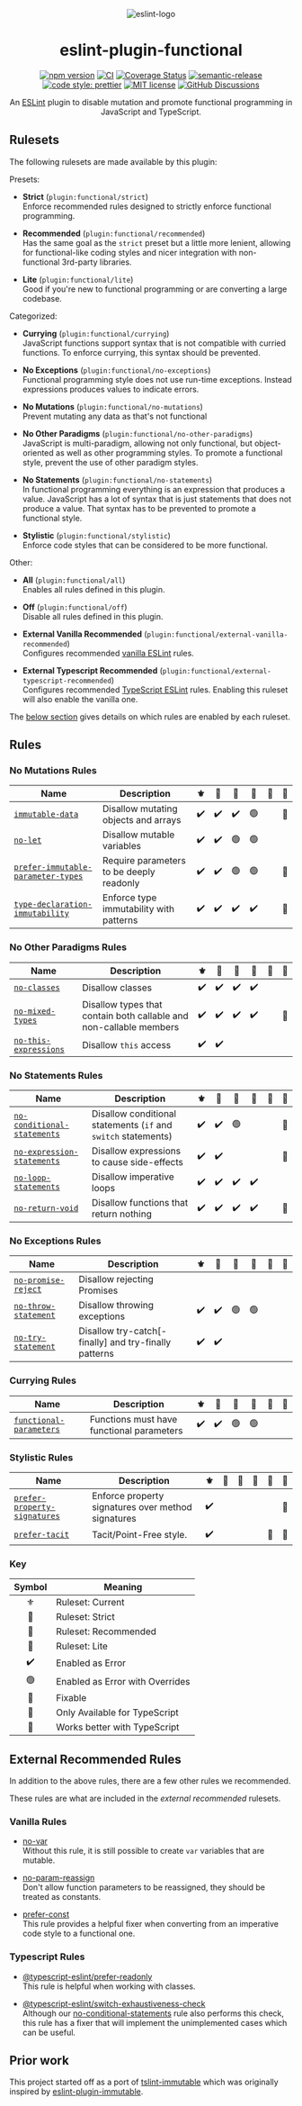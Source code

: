 <div align="center">

![eslint-logo](docs/assets/eslint-functional-logo.png?sanitize=true)

# eslint-plugin-functional

[![npm version](https://img.shields.io/npm/v/eslint-plugin-functional.svg?style=flat)](https://www.npmjs.com/package/eslint-plugin-functional)
[![CI](https://github.com/eslint-functional/eslint-plugin-functional/actions/workflows/ci.yml/badge.svg)](https://github.com/eslint-functional/eslint-plugin-functional/actions/workflows/ci.yml)
[![Coverage Status](https://codecov.io/gh/eslint-functional/eslint-plugin-functional/branch/main/graph/badge.svg)](https://codecov.io/gh/eslint-functional/eslint-plugin-functional)
[![semantic-release](https://img.shields.io/badge/%20%20%F0%9F%93%A6%F0%9F%9A%80-semantic--release-e10079.svg?style=flat)](https://github.com/semantic-release/semantic-release)
[![code style: prettier](https://img.shields.io/badge/code_style-prettier-ff69b4.svg?style=flat)](https://github.com/prettier/prettier)
[![MIT license](https://img.shields.io/github/license/eslint-functional/eslint-plugin-functional.svg?style=flat)](https://opensource.org/licenses/MIT)
[![GitHub Discussions](https://img.shields.io/github/discussions/eslint-functional/eslint-plugin-functional)](https://github.com/eslint-functional/eslint-plugin-functional/discussions)

An [ESLint](http://eslint.org) plugin to disable mutation and promote functional programming in JavaScript and TypeScript.

</div>

## Rulesets

The following rulesets are made available by this plugin:

Presets:

- **Strict** (`plugin:functional/strict`)\
  Enforce recommended rules designed to strictly enforce functional programming.

- **Recommended** (`plugin:functional/recommended`)\
  Has the same goal as the `strict` preset but a little more lenient, allowing for functional-like coding styles and nicer integration with non-functional 3rd-party libraries.

- **Lite** (`plugin:functional/lite`)\
  Good if you're new to functional programming or are converting a large codebase.

Categorized:

- **Currying** (`plugin:functional/currying`)\
  JavaScript functions support syntax that is not compatible with curried functions. To enforce currying, this syntax should be prevented.

- **No Exceptions** (`plugin:functional/no-exceptions`)\
  Functional programming style does not use run-time exceptions. Instead expressions produces values to indicate errors.

- **No Mutations** (`plugin:functional/no-mutations`)\
  Prevent mutating any data as that's not functional

- **No Other Paradigms** (`plugin:functional/no-other-paradigms`)\
  JavaScript is multi-paradigm, allowing not only functional, but object-oriented as well as other programming styles. To promote a functional style, prevent the use of other paradigm styles.

- **No Statements** (`plugin:functional/no-statements`)\
  In functional programming everything is an expression that produces a value. JavaScript has a lot of syntax that is just statements that does not produce a value. That syntax has to be prevented to promote a functional style.

- **Stylistic** (`plugin:functional/stylistic`)\
  Enforce code styles that can be considered to be more functional.

Other:

- **All** (`plugin:functional/all`)\
  Enables all rules defined in this plugin.

- **Off** (`plugin:functional/off`)\
  Disable all rules defined in this plugin.

- **External Vanilla Recommended** (`plugin:functional/external-vanilla-recommended`)\
  Configures recommended [vanilla ESLint](https://www.npmjs.com/package/eslint) rules.

- **External Typescript Recommended** (`plugin:functional/external-typescript-recommended`)\
  Configures recommended [TypeScript ESLint](https://www.npmjs.com/package/@typescript-eslint/eslint-plugin) rules. Enabling this ruleset will also enable the vanilla one.

The [below section](#rules) gives details on which rules are enabled by each ruleset.

## Rules

### No Mutations Rules

| Name                                                                                   | Description                              | <span title="No Mutations">:fleur_de_lis:</span> | <span title="Strict">:speak_no_evil:</span> | <span title="Recommended">:see_no_evil:</span> | <span title="Lite">:hear_no_evil:</span> | :wrench: |   :blue_heart:    |
| -------------------------------------------------------------------------------------- | ---------------------------------------- | :----------------------------------------------: | :-----------------------------------------: | :--------------------------------------------: | :--------------------------------------: | :------: | :---------------: |
| [`immutable-data`](./docs/rules/immutable-data.md)                                     | Disallow mutating objects and arrays     |                :heavy_check_mark:                |             :heavy_check_mark:              |               :heavy_check_mark:               |              :green_circle:              |          |   :blue_heart:    |
| [`no-let`](./docs/rules/no-let.md)                                                     | Disallow mutable variables               |                :heavy_check_mark:                |             :heavy_check_mark:              |                 :green_circle:                 |              :green_circle:              |          |                   |
| [`prefer-immutable-parameter-types`](./docs/rules/prefer-immutable-parameter-types.md) | Require parameters to be deeply readonly |                :heavy_check_mark:                |             :heavy_check_mark:              |                 :green_circle:                 |              :green_circle:              |          | :thought_balloon: |
| [`type-declaration-immutability`](./docs/rules/type-declaration-immutability.md)       | Enforce type immutability with patterns  |                :heavy_check_mark:                |             :heavy_check_mark:              |               :heavy_check_mark:               |            :heavy_check_mark:            |          | :thought_balloon: |

### No Other Paradigms Rules

| Name                                                         | Description                                                        | <span title="No Other Paradigms">:fleur_de_lis:</span> | <span title="Strict">:speak_no_evil:</span> | <span title="Recommended">:see_no_evil:</span> | <span title="Lite">:hear_no_evil:</span> | :wrench: |   :blue_heart:    |
| ------------------------------------------------------------ | ------------------------------------------------------------------ | :----------------------------------------------------: | :-----------------------------------------: | :--------------------------------------------: | :--------------------------------------: | :------: | :---------------: |
| [`no-classes`](./docs/rules/no-classes.md)                   | Disallow classes                                                   |                   :heavy_check_mark:                   |             :heavy_check_mark:              |               :heavy_check_mark:               |            :heavy_check_mark:            |          |                   |
| [`no-mixed-types`](./docs/rules/no-mixed-types.md)           | Disallow types that contain both callable and non-callable members |                   :heavy_check_mark:                   |             :heavy_check_mark:              |               :heavy_check_mark:               |            :heavy_check_mark:            |          | :thought_balloon: |
| [`no-this-expressions`](./docs/rules/no-this-expressions.md) | Disallow `this` access                                             |                   :heavy_check_mark:                   |             :heavy_check_mark:              |                                                |                                          |          |                   |

### No Statements Rules

| Name                                                                     | Description                                                    | <span title="No Statements">:fleur_de_lis:</span> | <span title="Strict">:speak_no_evil:</span> | <span title="Recommended">:see_no_evil:</span> | <span title="Lite">:hear_no_evil:</span> | :wrench: |   :blue_heart:    |
| ------------------------------------------------------------------------ | -------------------------------------------------------------- | :-----------------------------------------------: | :-----------------------------------------: | :--------------------------------------------: | :--------------------------------------: | :------: | :---------------: |
| [`no-conditional-statements`](./docs/rules/no-conditional-statements.md) | Disallow conditional statements (`if` and `switch` statements) |                :heavy_check_mark:                 |             :heavy_check_mark:              |                 :green_circle:                 |                                          |          | :thought_balloon: |
| [`no-expression-statements`](./docs/rules/no-expression-statements.md)   | Disallow expressions to cause side-effects                     |                :heavy_check_mark:                 |             :heavy_check_mark:              |                                                |                                          |          | :thought_balloon: |
| [`no-loop-statements`](./docs/rules/no-loop-statements.md)               | Disallow imperative loops                                      |                :heavy_check_mark:                 |             :heavy_check_mark:              |               :heavy_check_mark:               |            :heavy_check_mark:            |          |                   |
| [`no-return-void`](./docs/rules/no-return-void.md)                       | Disallow functions that return nothing                         |                :heavy_check_mark:                 |             :heavy_check_mark:              |               :heavy_check_mark:               |            :heavy_check_mark:            |          | :thought_balloon: |

### No Exceptions Rules

| Name                                                       | Description                                           | <span title="No Exceptions">:fleur_de_lis:</span> | <span title="Strict">:speak_no_evil:</span> | <span title="Recommended">:see_no_evil:</span> | <span title="Lite">:hear_no_evil:</span> | :wrench: | :blue_heart: |
| ---------------------------------------------------------- | ----------------------------------------------------- | :-----------------------------------------------: | :-----------------------------------------: | :--------------------------------------------: | :--------------------------------------: | :------: | :----------: |
| [`no-promise-reject`](./docs/rules/no-promise-reject.md)   | Disallow rejecting Promises                           |                                                   |                                             |                                                |                                          |          |              |
| [`no-throw-statement`](./docs/rules/no-throw-statement.md) | Disallow throwing exceptions                          |                :heavy_check_mark:                 |             :heavy_check_mark:              |                 :green_circle:                 |              :green_circle:              |          |              |
| [`no-try-statement`](./docs/rules/no-try-statement.md)     | Disallow try-catch[-finally] and try-finally patterns |                :heavy_check_mark:                 |             :heavy_check_mark:              |                                                |                                          |          |              |

### Currying Rules

| Name                                                             | Description                               | <span title="Currying">:fleur_de_lis:</span> | <span title="Strict">:speak_no_evil:</span> | <span title="Recommended">:see_no_evil:</span> | <span title="Lite">:hear_no_evil:</span> | :wrench: | :blue_heart: |
| ---------------------------------------------------------------- | ----------------------------------------- | :------------------------------------------: | :-----------------------------------------: | :--------------------------------------------: | :--------------------------------------: | :------: | :----------: |
| [`functional-parameters`](./docs/rules/functional-parameters.md) | Functions must have functional parameters |              :heavy_check_mark:              |             :heavy_check_mark:              |                 :green_circle:                 |              :green_circle:              |          |              |

### Stylistic Rules

| Name                                                                       | Description                                        | <span title="Stylistic">:fleur_de_lis:</span> | <span title="Strict">:speak_no_evil:</span> | <span title="Recommended">:see_no_evil:</span> | <span title="Lite">:hear_no_evil:</span> | :wrench: |   :blue_heart:    |
| -------------------------------------------------------------------------- | -------------------------------------------------- | :-------------------------------------------: | :-----------------------------------------: | :--------------------------------------------: | :--------------------------------------: | :------: | :---------------: |
| [`prefer-property-signatures`](./docs/rules/prefer-property-signatures.md) | Enforce property signatures over method signatures |              :heavy_check_mark:               |                                             |                                                |                                          |          | :thought_balloon: |
| [`prefer-tacit`](./docs/rules/prefer-tacit.md)                             | Tacit/Point-Free style.                            |              :heavy_check_mark:               |                                             |                                                |                                          | :wrench: |   :blue_heart:    |

### Key

|       Symbol       | Meaning                                                                                                                          |
| :----------------: | -------------------------------------------------------------------------------------------------------------------------------- |
|   :fleur_de_lis:   | Ruleset: Current                                                                                                                 |
|  :speak_no_evil:   | Ruleset: Strict                                                                                                                  |
|   :see_no_evil:    | Ruleset: Recommended                                                                                                             |
|   :hear_no_evil:   | Ruleset: Lite                                                                                                                    |
| :heavy_check_mark: | Enabled as Error                                                                                                                 |
|   :green_circle:   | Enabled as Error with Overrides                                                                                                  |
|      :wrench:      | Fixable                                                                                                                          |
| :thought_balloon:  | Only Available for TypeScript                                                                                                    |
|    :blue_heart:    | <span title="Type Information will be used if available making the rule work in more cases.">Works better with TypeScript</span> |

<!--
|    :warning:    | Enabled as Warning                |
| :yellow_circle: | Enabled as Warning with Overrides |
-->

## External Recommended Rules

In addition to the above rules, there are a few other rules we recommended.

These rules are what are included in the _external recommended_ rulesets.

### Vanilla Rules

- [no-var](https://eslint.org/docs/rules/no-var)\
  Without this rule, it is still possible to create `var` variables that are mutable.

- [no-param-reassign](https://eslint.org/docs/rules/no-param-reassign)\
  Don't allow function parameters to be reassigned, they should be treated as constants.

- [prefer-const](https://eslint.org/docs/rules/prefer-const)\
  This rule provides a helpful fixer when converting from an imperative code style to a functional one.

### Typescript Rules

- [@typescript-eslint/prefer-readonly](https://github.com/typescript-eslint/typescript-eslint/blob/main/packages/eslint-plugin/docs/rules/prefer-readonly.md)\
  This rule is helpful when working with classes.

- [@typescript-eslint/switch-exhaustiveness-check](https://github.com/typescript-eslint/typescript-eslint/blob/main/packages/eslint-plugin/docs/rules/switch-exhaustiveness-check.md)\
  Although our [no-conditional-statements](./docs/rules/no-conditional-statements.md) rule also performs this check, this rule has a fixer that will implement the unimplemented cases which can be useful.

## Prior work

This project started off as a port of [tslint-immutable](https://github.com/jonaskello/tslint-immutable) which was originally inspired by [eslint-plugin-immutable](https://github.com/jhusain/eslint-plugin-immutable).
